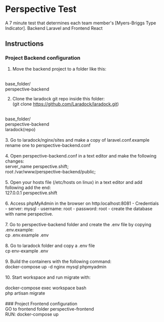 # Perspective Test
A 7 minute test that determines each team member's [Myers-Briggs Type Indicator]. Backend Laravel and Frontend React

## Instructions

### Project Backend configuration
1. Move the backend project to a folder like this:<br />
<br />
base_folder/ <br />
  perspective-backend

2. Clone the laradock git repo inside this folder:<br />
(git clone https://github.com/Laradock/laradock.git)<br />
<br />
base_folder/ <br />
  perspective-backend<br />
  laradock(repo)<br />
<br />
3. Go to laradock/nginx/sites and make a copy of laravel.conf.example rename one to perspective-backend.conf<br />
<br />
4. Open perspective-backend.conf in a text editor and make the following changes:<br />
server_name perspective.shift;<br />
root /var/www/perspective-backend/public;<br />
<br />
5. Open your hosts file (/etc/hosts on linux) in a text editor and add following add the end:<br />
127.0.0.1 perspective.shift<br />
<br />
6. Access phpMyAdmin in the browser on http:localhost:8081
  - Credentials
    - server: mysql
    - username: root
    - password: root
  - create the database with name perspective.<br />
<br />
7. Go to perspective-backend folder and create the .env file by copying .env.example:<br />
  cp .env.example .env<br />
<br />
8. Go to laradock folder and copy a .env file<br />
  cp env-example .env<br />
<br />
9. Build the containers with the following command:<br />
  docker-compose up -d nginx mysql phpmyadmin<br />
<br />
10. Start workspace and run migrate with:<br />
<br />
  docker-compose exec workspace bash<br />
  php artisan migrate<br />
<br />
### Project Frontend configuration<br />
  GO to frontend folder perspective-frontend<br />
  RUN: docker-compose up<br />